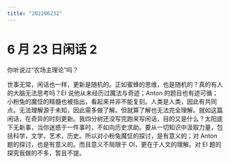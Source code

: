 ```yaml
---
title: "202206232"
---
```

6 月 23 日闲话 2
===

你听说过“农场主理论”吗？

世事无常，闲话也一样，更新是随机的。正如蜜蜂的思维，也是随机的？真的有人的大脑无法思考吗？EI 说他从未经历过魔法与奇迹；Anton 的题目也有迹可循；小粉兔的魔怔的精髓也被指出，看起来并非不能复刻。人类是人类，因此有共同点。无法理解源于未知，因此需多做了解。但就算了解也无法完全理解。就如这篇闲话，在奇异的时刻更新。我四分树还没写完跑来写闲话，目的又是什么？太阳底下无新事，当你迷惑于一件事时，不如向历史求助。要从一切知识中汲取力量，包括科学，文学，艺术，历史。所以对小粉兔魔怔的探讨，是有意义的；对 Anton 题的探讨，也是有意义的。而且意义不局限于 OI，更在于人文的理解。对 EI 题的探究我做的不多，暂且不提。
